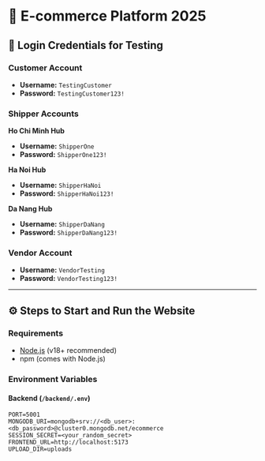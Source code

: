 # 🚀 E-commerce Platform 2025

## 🔑 Login Credentials for Testing

### Customer Account
- **Username:** `TestingCustomer`  
- **Password:** `TestingCustomer123!`

### Shipper Accounts
**Ho Chi Minh Hub**  
- **Username:** `ShipperOne`  
- **Password:** `ShipperOne123!`

**Ha Noi Hub**  
- **Username:** `ShipperHaNoi`  
- **Password:** `ShipperHaNoi123!`

**Da Nang Hub**  
- **Username:** `ShipperDaNang`  
- **Password:** `ShipperDaNang123!`

### Vendor Account
- **Username:** `VendorTesting`  
- **Password:** `VendorTesting123!`

---

## ⚙️ Steps to Start and Run the Website

### Requirements
- [Node.js](https://nodejs.org/) (v18+ recommended)  
- npm (comes with Node.js)  

### Environment Variables

#### Backend (`/backend/.env`)
```env
PORT=5001
MONGODB_URI=mongodb+srv://<db_user>:<db_password>@cluster0.mongodb.net/ecommerce
SESSION_SECRET=<your_random_secret>
FRONTEND_URL=http://localhost:5173
UPLOAD_DIR=uploads
